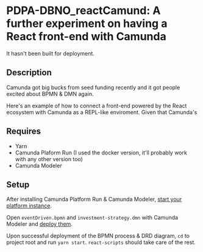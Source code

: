 # PDPA-DBNO_reactCamund: A further experiment on having a React front-end with Camunda

It hasn't been built for deployment. 

## Description
Camunda got big bucks from seed funding recently and it got people excited about BPMN & DMN again. 

Here's an example of how to connect a front-end powered by the React ecosystem with Camunda as a REPL-like enviroment. Given that Camunda's 

## Requires
- Yarn
- Camunda Plaform Run (I used the docker version, it'll probably work with any other version too)
- Camunda Modeler

## Setup

After installing Camunda Platform Run & Camunda Modeler, [start your platform instance](https://docs.camunda.org/manual/7.15/installation/docker/#start-camunda-platform-run-using-docker).

Open `eventDriven.bpmn` and `investment-strategy.dmn` with Camunda Modeler and [deploy them](https://docs.camunda.org/get-started/quick-start/deploy/#use-the-camunda-modeler-to-deploy-the-process).

Upon successful deployment of the BPMN process & DRD diagram, `cd` to project root and run `yarn start`. `react-scripts` should take care of the rest.


